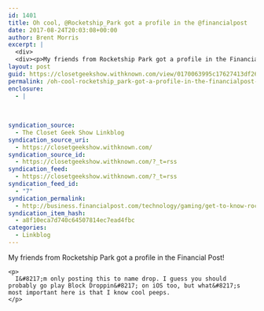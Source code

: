 ```yaml
---
id: 1401
title: Oh cool, @Rocketship_Park got a profile in the @financialpost
date: 2017-08-24T20:03:08+00:00
author: Brent Morris
excerpt: |
  <div>
  <div><p>My friends from Rocketship Park got a profile in the Financial Post!</p><p>I'm only posting this to name drop. I guess you should probably go play Block Droppin' on iOS too, but what's most important here is that I know cool peeps.&nbsp;</p></div></div>
layout: post
guid: https://closetgeekshow.withknown.com/view/0170063995c17627413df26e17f228e4
permalink: /oh-cool-rocketship_park-got-a-profile-in-the-financialpost-2/
enclosure:
  - |
    
    
    
syndication_source:
  - The Closet Geek Show Linkblog
syndication_source_uri:
  - https://closetgeekshow.withknown.com/
syndication_source_id:
  - https://closetgeekshow.withknown.com/?_t=rss
syndication_feed:
  - https://closetgeekshow.withknown.com/?_t=rss
syndication_feed_id:
  - "7"
syndication_permalink:
  - http://business.financialpost.com/technology/gaming/get-to-know-rocketship-park-ontario-based-makers-of-the-addictive-new-puzzle-game-block-droppin
syndication_item_hash:
  - a8f10eca7d740c64507814ec7ead4fbc
categories:
  - Linkblog
---
```

<div class="known-bookmark">
  <div class="e-content">
    <p>
      My friends from Rocketship Park got a profile in the Financial Post!
    </p>
    
    <p>
      I&#8217;m only posting this to name drop. I guess you should probably go play Block Droppin&#8217; on iOS too, but what&#8217;s most important here is that I know cool peeps. 
    </p>
  </div>
</div>